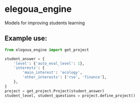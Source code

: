 # elegoua_engine
Models for improving students learning

## Example use:
```Python
from elegoua_engine import get_project

student_answer = {
    'level': {'auto_eval_level': 1},
    'interests': {
        'main_interest': 'ecology',
        'other_interests': ['rse', 'finance'],
    },
}
project = get_project.Project(student_answer)
student_level, student_questions = project.define_project()
```
